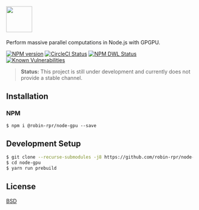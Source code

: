 # <img src="https://raw.githubusercontent.com/robin-rpr/node-gpu/master/misc/img/logo_dec-save.png" height="70"> 
Perform massive parallel computations in Node.js with GPGPU.

  [![NPM version][npm-image]][npm-url]
  [![CircleCI Status][circleci-image]][circleci-url]
  [![NPM DWL Status][download-image]][download-url]
  [![Known Vulnerabilities][snyc-image]][snyc-url]

> **Status:** This project is still under development and currently does not provide a stable channel.

## Installation

### NPM
```
$ npm i @robin-rpr/node-gpu --save
```

## Development Setup
```bash
$ git clone --recurse-submodules -j8 https://github.com/robin-rpr/node-gpu.git
$ cd node-gpu
$ yarn run prebuild
```

## License

  [BSD](./LICENSE)


[npm-image]: https://img.shields.io/npm/v/node-gpu.svg?style=flat
[npm-url]: https://www.npmjs.com/package/@robin-rpr/node-gpu

[circleci-image]: https://circleci.com/gh/robin-rpr/node-gpu/tree/master.svg?style=svg&circle-token=1a155b19b88989f79b3df7d67f4bc5f258aac95c
[circleci-url]: https://circleci.com/gh/robin-rpr/node-gpu/tree/master

[download-image]: https://img.shields.io/npm/dm/node-gpu.svg?style=flat
[download-url]: https://www.npmjs.com/package/@robin-rpr/node-gpu

[snyc-image]: https://snyk.io/test/github/robin-rpr/node-gpu/badge.svg
[snyc-url]: https://snyk.io/test/github/robin-rpr/node-gpu
